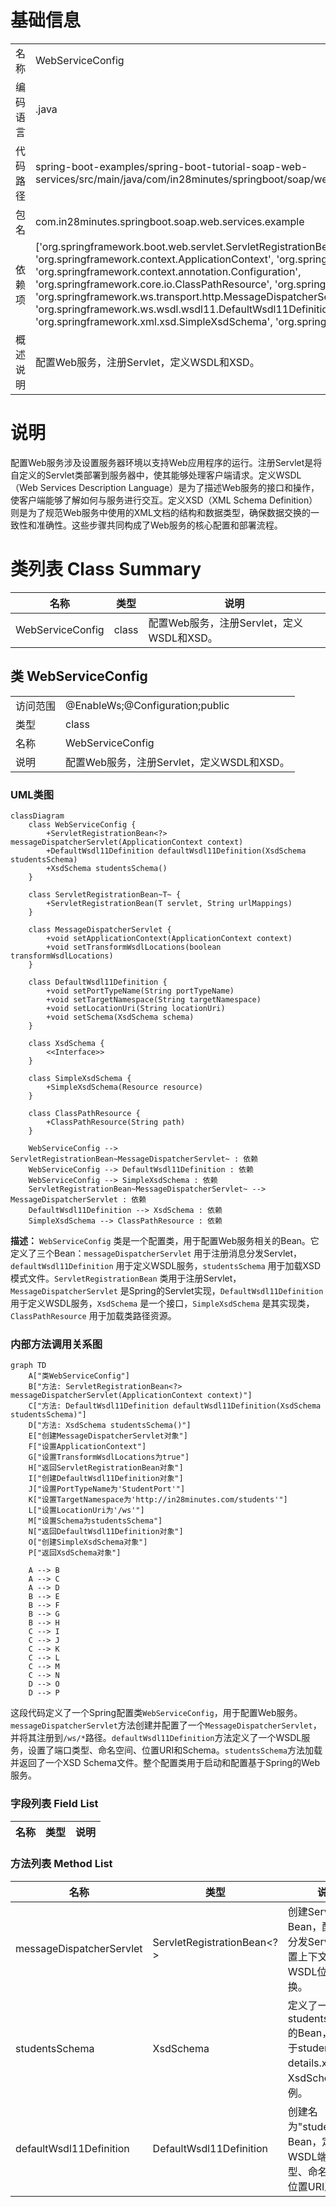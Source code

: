 # 基础信息

|      |      |
|------|------|
| 名称 | WebServiceConfig |
| 编码语言 | .java |
| 代码路径 | spring-boot-examples/spring-boot-tutorial-soap-web-services/src/main/java/com/in28minutes/springboot/soap/web/services/example/WebServiceConfig.java |
| 包名 | com.in28minutes.springboot.soap.web.services.example |
| 依赖项 | ['org.springframework.boot.web.servlet.ServletRegistrationBean', 'org.springframework.context.ApplicationContext', 'org.springframework.context.annotation.Bean', 'org.springframework.context.annotation.Configuration', 'org.springframework.core.io.ClassPathResource', 'org.springframework.ws.config.annotation.EnableWs', 'org.springframework.ws.transport.http.MessageDispatcherServlet', 'org.springframework.ws.wsdl.wsdl11.DefaultWsdl11Definition', 'org.springframework.xml.xsd.SimpleXsdSchema', 'org.springframework.xml.xsd.XsdSchema'] |
| 概述说明 | 配置Web服务，注册Servlet，定义WSDL和XSD。 |

# 说明

配置Web服务涉及设置服务器环境以支持Web应用程序的运行。注册Servlet是将自定义的Servlet类部署到服务器中，使其能够处理客户端请求。定义WSDL（Web Services Description Language）是为了描述Web服务的接口和操作，使客户端能够了解如何与服务进行交互。定义XSD（XML Schema Definition）则是为了规范Web服务中使用的XML文档的结构和数据类型，确保数据交换的一致性和准确性。这些步骤共同构成了Web服务的核心配置和部署流程。

# 类列表 Class Summary

| 名称   | 类型  | 说明 |
|-------|------|-------------|
| WebServiceConfig | class | 配置Web服务，注册Servlet，定义WSDL和XSD。 |



## 类 WebServiceConfig

|      |      |
|------|------|
| 访问范围 | @EnableWs;@Configuration;public |
| 类型 | class |
| 名称 | WebServiceConfig |
| 说明 | 配置Web服务，注册Servlet，定义WSDL和XSD。 |


### UML类图

```mermaid
classDiagram
    class WebServiceConfig {
        +ServletRegistrationBean<?> messageDispatcherServlet(ApplicationContext context)
        +DefaultWsdl11Definition defaultWsdl11Definition(XsdSchema studentsSchema)
        +XsdSchema studentsSchema()
    }

    class ServletRegistrationBean~T~ {
        +ServletRegistrationBean(T servlet, String urlMappings)
    }

    class MessageDispatcherServlet {
        +void setApplicationContext(ApplicationContext context)
        +void setTransformWsdlLocations(boolean transformWsdlLocations)
    }

    class DefaultWsdl11Definition {
        +void setPortTypeName(String portTypeName)
        +void setTargetNamespace(String targetNamespace)
        +void setLocationUri(String locationUri)
        +void setSchema(XsdSchema schema)
    }

    class XsdSchema {
        <<Interface>>
    }

    class SimpleXsdSchema {
        +SimpleXsdSchema(Resource resource)
    }

    class ClassPathResource {
        +ClassPathResource(String path)
    }

    WebServiceConfig --> ServletRegistrationBean~MessageDispatcherServlet~ : 依赖
    WebServiceConfig --> DefaultWsdl11Definition : 依赖
    WebServiceConfig --> SimpleXsdSchema : 依赖
    ServletRegistrationBean~MessageDispatcherServlet~ --> MessageDispatcherServlet : 依赖
    DefaultWsdl11Definition --> XsdSchema : 依赖
    SimpleXsdSchema --> ClassPathResource : 依赖
```

**描述：**
`WebServiceConfig` 类是一个配置类，用于配置Web服务相关的Bean。它定义了三个Bean：`messageDispatcherServlet` 用于注册消息分发Servlet，`defaultWsdl11Definition` 用于定义WSDL服务，`studentsSchema` 用于加载XSD模式文件。`ServletRegistrationBean` 类用于注册Servlet，`MessageDispatcherServlet` 是Spring的Servlet实现，`DefaultWsdl11Definition` 用于定义WSDL服务，`XsdSchema` 是一个接口，`SimpleXsdSchema` 是其实现类，`ClassPathResource` 用于加载类路径资源。


### 内部方法调用关系图

```mermaid
graph TD
    A["类WebServiceConfig"]
    B["方法: ServletRegistrationBean<?> messageDispatcherServlet(ApplicationContext context)"]
    C["方法: DefaultWsdl11Definition defaultWsdl11Definition(XsdSchema studentsSchema)"]
    D["方法: XsdSchema studentsSchema()"]
    E["创建MessageDispatcherServlet对象"]
    F["设置ApplicationContext"]
    G["设置TransformWsdlLocations为true"]
    H["返回ServletRegistrationBean对象"]
    I["创建DefaultWsdl11Definition对象"]
    J["设置PortTypeName为'StudentPort'"]
    K["设置TargetNamespace为'http://in28minutes.com/students'"]
    L["设置LocationUri为'/ws'"]
    M["设置Schema为studentsSchema"]
    N["返回DefaultWsdl11Definition对象"]
    O["创建SimpleXsdSchema对象"]
    P["返回XsdSchema对象"]

    A --> B
    A --> C
    A --> D
    B --> E
    B --> F
    B --> G
    B --> H
    C --> I
    C --> J
    C --> K
    C --> L
    C --> M
    C --> N
    D --> O
    D --> P
```

这段代码定义了一个Spring配置类`WebServiceConfig`，用于配置Web服务。`messageDispatcherServlet`方法创建并配置了一个`MessageDispatcherServlet`，并将其注册到`/ws/*`路径。`defaultWsdl11Definition`方法定义了一个WSDL服务，设置了端口类型、命名空间、位置URI和Schema。`studentsSchema`方法加载并返回了一个XSD Schema文件。整个配置类用于启动和配置基于Spring的Web服务。

### 字段列表 Field List

| 名称  | 类型  | 说明 |
|-------|-------|------|

### 方法列表 Method List

| 名称  | 类型  | 说明 |
|-------|-------|------|
| messageDispatcherServlet | ServletRegistrationBean<?> | 创建Servlet注册Bean，配置消息分发Servlet并设置上下文和WSDL位置转换。 |
| studentsSchema | XsdSchema | 定义了一个名为studentsSchema的Bean，返回基于student-details.xsd的XsdSchema实例。 |
| defaultWsdl11Definition | DefaultWsdl11Definition | 创建名为"students"的Bean，定义WSDL端口类型、命名空间、位置URI及模式。 |




